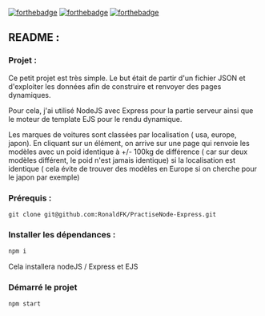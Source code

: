 [![forthebadge](https://img.shields.io/badge/LinkedIn-0077B5?style=for-the-badge&logo=linkedin&logoColor=white)](https://www.linkedin.com/in/ronald-fonlebeck)
[![forthebadge](https://img.shields.io/badge/Node.js-43853D?style=for-the-badge&logo=node.js&logoColor=white)](https://forthebadge.com)
[![forthebadge](https://img.shields.io/badge/Express.js-404D59?style=for-the-badge)](https://forthebadge.com)


## README :


### Projet :

Ce petit projet est très simple.
Le but était de partir d'un fichier JSON et d'exploiter les données afin de construire et renvoyer des pages dynamiques.

Pour cela, j'ai utilisé NodeJS avec Express pour la partie serveur ainsi que le moteur de template EJS pour le rendu dynamique.

Les marques de voitures sont classées par localisation ( usa, europe, japon).
En cliquant sur un élément, on arrive sur une page qui renvoie les modèles avec un poid identique à +/- 100kg de différence ( car sur deux modèles différent, le poid n'est jamais identique) si la localisation est identique ( cela évite de trouver des modèles en Europe si on cherche pour le japon par exemple)

### Prérequis :

```
git clone git@github.com:RonaldFK/PractiseNode-Express.git
```

### Installer les dépendances :

```bash
npm i
```

Cela installera nodeJS / Express et EJS

### Démarré le projet

```
npm start
```
